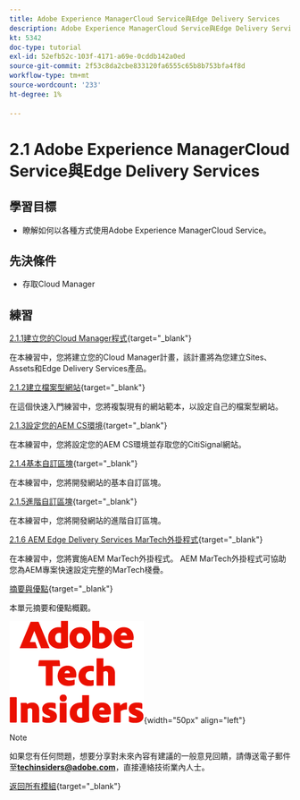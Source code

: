 ```yaml
---
title: Adobe Experience ManagerCloud Service與Edge Delivery Services
description: Adobe Experience ManagerCloud Service與Edge Delivery Services
kt: 5342
doc-type: tutorial
exl-id: 52efb52c-103f-4171-a69e-0cddb142a0ed
source-git-commit: 2f53c8da2cbe833120fa6555c65b8b753bfa4f8d
workflow-type: tm+mt
source-wordcount: '233'
ht-degree: 1%

---
```


# 2.1 Adobe Experience ManagerCloud Service與Edge Delivery Services

## 學習目標

- 瞭解如何以各種方式使用Adobe Experience ManagerCloud Service。

## 先決條件

- 存取Cloud Manager

## 練習

[2.1.1建立您的Cloud Manager程式](./ex1.md){target="_blank"}

在本練習中，您將建立您的Cloud Manager計畫，該計畫將為您建立Sites、Assets和Edge Delivery Services產品。

[2.1.2建立檔案型網站](./ex2.md){target="_blank"}

在這個快速入門練習中，您將複製現有的網站範本，以設定自己的檔案型網站。

[2.1.3設定您的AEM CS環境](./ex3.md){target="_blank"}

在本練習中，您將設定您的AEM CS環境並存取您的CitiSignal網站。

[2.1.4基本自訂區塊](./ex4.md){target="_blank"}

在本練習中，您將開發網站的基本自訂區塊。

[2.1.5進階自訂區塊](./ex5.md){target="_blank"}

在本練習中，您將開發網站的進階自訂區塊。

[2.1.6 AEM Edge Delivery Services MarTech外掛程式](./ex6.md){target="_blank"}

在本練習中，您將實施AEM MarTech外掛程式。 AEM MarTech外掛程式可協助您為AEM專案快速設定完整的MarTech棧疊。

[摘要與優點](./summary.md){target="_blank"}

本單元摘要和優點概觀。

![技術內部人士](./../../../assets/images/techinsiders.png){width="50px" align="left"}

>[!NOTE]
>
>如果您有任何問題，想要分享對未來內容有建議的一般意見回饋，請傳送電子郵件至&#x200B;**techinsiders@adobe.com**，直接連絡技術業內人士。

[返回所有模組](../../../overview.md){target="_blank"}
